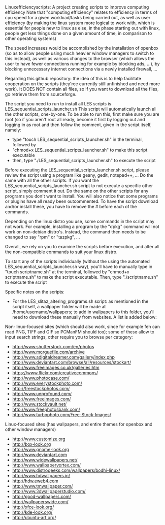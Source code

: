 Linuxefficiencyscripts: A project creating scripts to improve computing efficiency
Note that "computing efficiency" relates to efficiency in terms of cpu speed for a given workload/tasks being carried out, as well as user efficiency (by making the linux system more logical to work with, which is essential for people new to linux as else, in the phase starting out with linux, people get less things done on a given amount of time, in comparison to other operating systems)

The speed increases would be accomplished by the installation of openbox (so as to allow people using much heavier window managers to switch to this instead), as well as various changes to the browser (which allows the user to have fewer connections running for example by blocking ads, ...), by blocking unnecessary internet connections via a newly installed firewall, ... 

Regarding this github repository: the idea of this is to help facilitate cooperation on the scripts (they'ree currently still unfinished and need more work).
It DOES NOT contain all files, so if you want to download all the files, go retrieve them from sourceforge.

The script you need to run to install all LES scripts is LES_sequential_scripts_launcher.sh
This script will automatically launch all the other scripts, one-by-one.
To be able to run this, first make sure you are root (so if you aren't root all ready, become it first
by logging out and logging in as root and then follow the comment, given in the script itself, namely:
- type "touch LES_sequential_scripts_launcher.sh" in the terminal, followed by
- "chmod+x LES_sequential_scripts_launcher.sh" to make this script executable
- then, type "./LES_sequential_scripts_launcher.sh" to execute the script

Before executing the LES_sequential_scripts_launcher.sh script, please review the script using a program like geany, gedit, notepad++, ... Do the same with all the other scripts.
If you want the LES_sequential_scripts_launcher.sh script to not execute a specific other script, simply comment it out. Do the same on the other scripts for any programs you don't want to install. You will also notice that some programs or plugins have all ready been outcommented. To have the script download and/or install these, you have to remove the # before each of the commands. 

Depending on the linux distro you use, some commands in the script may not work. For example, installing a program by the "dpkg" command will not work on non-debian distro's. Instead, the command then needs to be changed to say "rpm" or "tazpkg", ... 

Overall, we rely on you to examine the scripts before execution, and alter all the non-compatible commands to suit your linux distro.

To start any of the scripts individually (without the using the automated LES_sequential_scripts_launcher.sh way), you'll have to manually type in "touch scriptname.sh" at the terminal, followed by "chmod+x scriptname.sh" to make the script executable. Then, type "./scriptname.sh" to execute the script

Specific notes on the scripts:
* For the LES_slitaz_altering_programs.sh script:
as mentioned in the script itself, a wallpaper folder will be made at /home/username/wallpapers;
to add in wallpapers to this folder, you'll need to download these manually from websites. A list is added below:

Non-linux-focused sites (which should also work, since for example feh can read PNG, TIFF and GIF so PCManFM should too); 
some of these allow to input search strings, other require you to browse per category:
- http://www.shutterstock.com/en/photos
- http://www.morguefile.com/archive
- http://www.adigitaldreamer.com/gallery/index.php
- http://www.deviantart.com/browse/all/resources/stockart/
- http://www.freeimages.co.uk/galleries.htm
- https://www.flickr.com/creativecommons/
- http://www.photocase.com/
- http://www.everystockphoto.com/
- http://freestockphotos.com/
- http://www.unprofound.com/
- http://www.freeimages.com/
- http://www.stockvault.net/
- http://www.freephotosbank.com/
- http://www.turbophoto.com/Free-Stock-Images/

Linux-focused sites (has wallpapers, and entire themes for openbox and other window managers)
- http://www.customize.org
- http://box-look.org
- http://www.gnome-look.org
- http://www.deviantart.com
- http://www.widewallpapers.net/
- http://www.wallpapervortex.com/
- http://www.distrogeeks.com/wallpapers/bodhi-linux/
- http://www.hdwallpapers.in/
- http://hdw.eweb4.com
- http://www.tmwallpaper.com/
- http://www.3dwallpaperstudio.com/
- http://good-wallpapers.com/
- http://wallpaperswide.com/
- http://xfce-look.org/
- http://kde-look.org/
- http://ubuntu-art.org/
